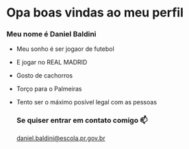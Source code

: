 # Opa boas vindas ao meu perfil

### Meu nome é Daniel Baldini

- Meu sonho é ser jogaor de futebol
- E jogar no REAL MADRID
- Gosto de cachorros
- Torço para o Palmeiras
- Tento ser o máximo posível legal com as pessoas

  ### Se quiser entrar em contato comigo 📫

  daniel.baldini@escola.pr.gov.br
